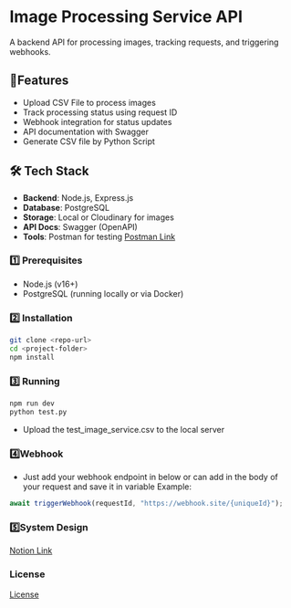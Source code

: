 # Image Processing Service API

A backend API for processing images, tracking requests, and triggering webhooks.

## 📌Features

- Upload CSV File to process images
- Track processing status using request ID
- Webhook integration for status updates
- API documentation with Swagger
- Generate CSV file by Python Script

## 🛠️ Tech Stack

- **Backend**: Node.js, Express.js
- **Database**: PostgreSQL
- **Storage**: Local or Cloudinary for images
- **API Docs**: Swagger (OpenAPI)
- **Tools**: Postman for testing [Postman Link](https://image-processing-service.postman.co/workspace/Image-Processing-Service-Worksp~815e13b8-0018-4888-b46f-0d4c86729a5f/collection/26493025-0ddbc612-b9e0-4890-84f7-78d80416bef8?action=share&creator=26493025)

### 1️⃣ Prerequisites

- Node.js (v16+)
- PostgreSQL (running locally or via Docker)

### 2️⃣ Installation

```sh
git clone <repo-url>
cd <project-folder>
npm install
```

### ️3️⃣ Running

```sh
npm run dev
python test.py
```

- Upload the test_image_service.csv to the local server

### 4️⃣Webhook

- Just add your webhook endpoint in below or can add in the body of your request and save it in variable
  Example:

```js
await triggerWebhook(requestId, "https://webhook.site/{uniqueId}");
```

### 5️⃣System Design

[Notion Link](https://amosmurmu.notion.site/Image-Processing-Service-1c4fdb1d511e802e95efe90d4dd25c9d)

### License

[License](./LICENSE.txt)
